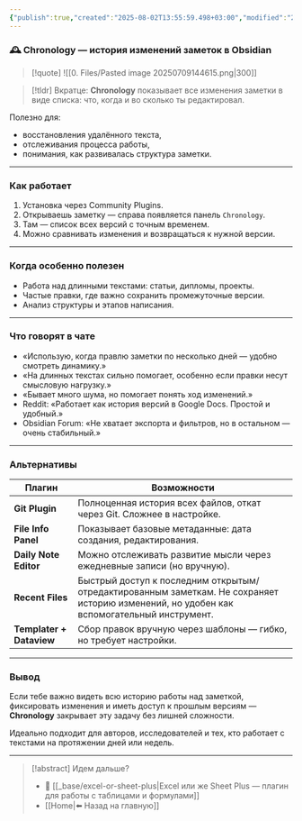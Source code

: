 ```yaml
---
{"publish":true,"created":"2025-08-02T13:55:59.498+03:00","modified":"2025-08-02T13:55:59.506+03:00","cssclasses":""}
---
```


### 🕰 Chronology — история изменений заметок в Obsidian

>[!quote] ![[0. Files/Pasted image 20250709144615.png|300]]

> [!tldr] Вкратце:
> **Chronology** показывает все изменения заметки в виде списка: что, когда и во сколько ты редактировал. 

Полезно для:
- восстановления удалённого текста,
- отслеживания процесса работы,
- понимания, как развивалась структура заметки.

---

### Как работает

1. Установка через Community Plugins.
2. Открываешь заметку — справа появляется панель `Chronology`.
3. Там — список всех версий с точным временем.
4. Можно сравнивать изменения и возвращаться к нужной версии.

---

### Когда особенно полезен

- Работа над длинными текстами: статьи, дипломы, проекты.
- Частые правки, где важно сохранить промежуточные версии.
- Анализ структуры и этапов написания.

---

### Что говорят в чате

- «Использую, когда правлю заметки по несколько дней — удобно смотреть динамику.»
- «На длинных текстах сильно помогает, особенно если правки несут смысловую нагрузку.»
- «Бывает много шума, но помогает понять ход изменений.»
- Reddit: «Работает как история версий в Google Docs. Простой и удобный.»
- Obsidian Forum: «Не хватает экспорта и фильтров, но в остальном — очень стабильный.»

---

### Альтернативы

|Плагин|Возможности|
|---|---|
|**Git Plugin**|Полноценная история всех файлов, откат через Git. Сложнее в настройке.|
|**File Info Panel**|Показывает базовые метаданные: дата создания, редактирования.|
|**Daily Note Editor**|Можно отслеживать развитие мысли через ежедневные записи (но вручную).|
|**Recent Files**|Быстрый доступ к последним открытым/отредактированным заметкам. Не сохраняет историю изменений, но удобен как вспомогательный инструмент.|
|**Templater + Dataview**|Сбор правок вручную через шаблоны — гибко, но требует настройки.|

---

### Вывод

Если тебе важно видеть всю историю работы над заметкой, фиксировать изменения и иметь доступ к прошлым версиям — **Chronology** закрывает эту задачу без лишней сложности.  

Идеально подходит для авторов, исследователей и тех, кто работает с текстами на протяжении дней или недель.

---
> [!abstract] Идем дальше?
> - 🧠 [[_base/excel-or-sheet-plus\|Excel или же Sheet Plus — плагин для работы с таблицами и формулами]]
> - [[Home\|⬅️ Назад на главную]]